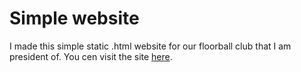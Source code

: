 # Simple website

I made this simple static .html website for our floorball club that I am president of. You cen visit the site [here](https://www.blackbears.cz/).
